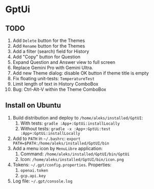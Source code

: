 # GptUi

## TODO

1. Add `Delete` button for the Themes
2. Add `Rename` button for the Themes
3. Add a filter (search) field for History
4. Add "Copy" button for Question
5. Expand Question and Answer view to full screen
6. Replace Gemini Pro with Gemini Ultra.
7. Add new Theme dialog: disable OK button if theme title is empty
8. Fix floating unit-tests: `TemperatureTest`
9. Limit length of text in History ComboBox
10. Bug: Ctrl-Alt-V within the Theme ComboBox

## Install on Ubuntu

1. Build distribution and deploy to `/home/aleks/installed/GptUI`:
    1. With tests: `gradle :App+:GptUi:installLocally`
    2. Without tests: `gradle -x :App+:GptUi:test :App+:GptUi:installLocally`
2. Add to `PATH` in `~/.bashrc`: `export PATH=$PATH:/home/aleks/installed/GptUI/bin`
3. Add a menu icon by `MenuLibre` application:
    1. Command: `/home/aleks/installed/GptUI/bin/GptUi`
    2. Icon: `/home/aleks/installed/GptUI/bin/icon.png`
4. Tokens: `~/.gpt/config.properties`. Properties:
    1. `openai.token`
    2. `gcp.api.key`
5. Log file: `~/.gpt/console.log`
